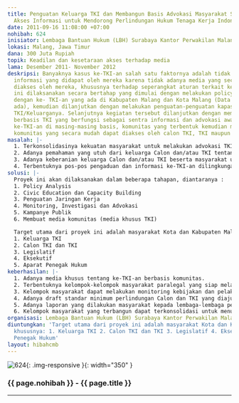 ```yaml
---
title: Penguatan Keluarga TKI dan Membangun Basis Advokasi Masyarakat Sipil Dalam
  Akses Informasi untuk Mendorong Perlindungan Hukum Tenaga Kerja Indonesia
date: 2011-09-16 11:08:00 +07:00
nohibah: 624
inisiator: Lembaga Bantuan Hukum (LBH) Surabaya Kantor Perwakilan Malang
lokasi: Malang, Jawa Timur
dana: 300 Juta Rupiah
topik: Keadilan dan kesetaraan akses terhadap media
lama: Desember 2011- November 2012
deskripsi: Banyaknya kasus ke-TKI-an salah satu faktornya adalah tidak berimbangnya
  informasi yang didapat oleh mereka karena tidak adanya media yang secara mudah dapat
  diakses oleh mereka, khususnya terhadap seperangkat aturan terkait ke-TKI-an. Proyek
  ini dilaksanakan secara bertahap yang dimulai dengan melakukan policy analysis terkait
  dengan ke- TKI-an yang ada di Kabupaten Malang dan Kota Malang (Data awal sudah
  ada), kemudian dilanjutkan dengan melakukan penguatan-penguatan kapasitas berbasis
  TKI/Keluarganya. Selanjutnya kegiatan tersebut dilanjutkan dengan membentuk komunitas
  berbasis TKI yang berfungsi sebagai sentra informasi dan advokasi awal bagi permasalahan
  ke-TKI-an di masing-masing basis, komunitas yang terbentuk kemudian membuat media
  komunitas yang secara mudah dapat diakses oleh calon TKI, TKI maupun keluarganya.
masalah: |-
  1. Terkonsolidasinya kekuatan masyarakat untuk melakukan advokasi TKI.
  2. Adanya pemahaman yang utuh dari keluarga Calon dan/atau TKI tentang hak-hak normatifnya sebagai TKI.
  3. Adanya keberanian keluarga Calon dan/atau TKI beserta masyarakat untuk melaporkan kasus-kasus pelanggaran ketenagakerjaan sektor buruh migran.
  4. Terbentuknya pos-pos pengaduan dan informasi ke-TKI-an dilingkungan masyarakat yang dikelola oleh komunitas-komunitas masyarakat basis buruh migran.
solusi: |-
  Proyek ini akan dilaksanakan dalam beberapa tahapan, diantaranya :
  1. Policy Analysis
  2. Civic Education dan Capacity Building
  3. Penguatan Jaringan Kerja
  4. Monitoring, Investigasi dan Advokasi
  5. Kampanye Publik
  6. Membuat media komunitas (media khusus TKI)

  Target utama dari proyek ini adalah masyarakat Kota dan Kabupaten Malang khususnya:
  1. Keluarga TKI
  2. Calon TKI dan TKI
  3. Legislatif
  4. Eksekutif
  5. Aparat Penegak Hukum
keberhasilan: |-
  1. Adanya media khusus tentang ke-TKI-an berbasis komunitas.
  2. Terbentuknya kelompok-kelompok masyarakat paralegal yang siap melakukan advokasi terhadap kasus-kasus ke-TKI-an dan memberikan informasi terkait dengan ke-TKI-an.
  3. Kelompok masyarakat dapat melakukan monitoring kebijakan dan pelaksanaan perlindungan TKI di daerahnya masing-masing.
  4. Adanya draft standar minimum perlindungan Calon dan TKI yang diajukan oleh masyarakat.
  5. Adanya laporan yang dilakukan masyarakat kepada lembaga-lembaga penegak hukum yang berkaitan dengan kasus-kasus ke-TKI-an.
  6. Kelompok masyarakat yang terbangun dapat terkonsolidasi untuk menuntut hak dan dapat melakukan bergaining dengan pengambil keputusan.
organisasi: Lembaga Bantuan Hukum (LBH) Surabaya Kantor Perwakilan Malang
diuntungkan: 'Target utama dari proyek ini adalah masyarakat Kota dan Kabupaten Malang
  khususnya: 1. Keluarga TKI 2. Calon TKI dan TKI 3. Legislatif 4. Eksekutif 5. Aparat
  Penegak Hukum'
layout: hibahcmb
---
```


![624](/static/img/hibahcmb/624.png){: .img-responsive }{: width="350" }

### {{ page.nohibah }} - {{ page.title }}

---
